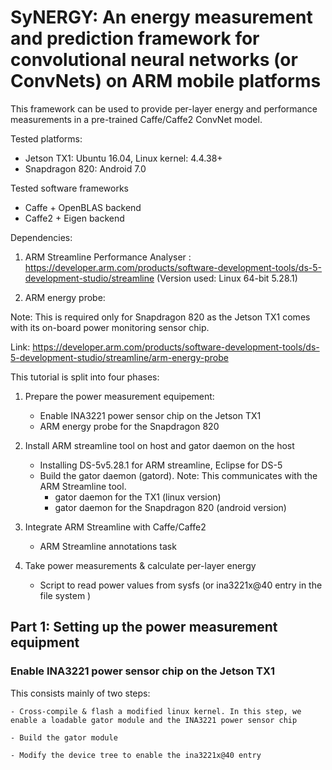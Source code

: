 # SyNERGY: An energy measurement and prediction framework for convolutional neural  networks (or ConvNets) on ARM mobile platforms

This framework can be used to provide per-layer energy and performance measurements in a pre-trained Caffe/Caffe2 ConvNet model.

Tested platforms: 
- Jetson TX1: Ubuntu 16.04, Linux kernel: 4.4.38+
- Snapdragon 820: Android 7.0

Tested software frameworks
- Caffe + OpenBLAS backend
- Caffe2 + Eigen backend


Dependencies:
1) ARM Streamline Performance Analyser : https://developer.arm.com/products/software-development-tools/ds-5-development-studio/streamline (Version used: Linux 64-bit 5.28.1)

2) ARM energy probe: 

Note: This is required only for Snapdragon 820 as the Jetson TX1 comes with its on-board power monitoring sensor chip.

Link: https://developer.arm.com/products/software-development-tools/ds-5-development-studio/streamline/arm-energy-probe

This tutorial is split into four phases:
1. Prepare the power measurement equipement: 
 	- Enable INA3221 power sensor chip on the Jetson TX1
	- ARM energy probe for the Snapdragon 820

2. Install ARM streamline tool on host and gator daemon on the host
	- Installing DS-5v5.28.1 for ARM streamline, Eclipse for DS-5
	- Build the gator daemon (gatord). Note: This communicates with the ARM Streamline tool.
		- gator daemon for the TX1 (linux version)
		- gator daemon for the Snapdragon 820 (android version)

3. Integrate ARM Streamline with Caffe/Caffe2
	- ARM Streamline annotations task

4. Take power measurements & calculate per-layer energy
	- Script to read power values from sysfs (or ina3221x@40 entry in the file system )


## Part 1: Setting up the power measurement equipment
### Enable INA3221 power sensor chip on the Jetson TX1
This consists mainly of two steps:

	- Cross-compile & flash a modified linux kernel. In this step, we enable a loadable gator module and the INA3221 power sensor chip

	- Build the gator module

	- Modify the device tree to enable the ina3221x@40 entry 
